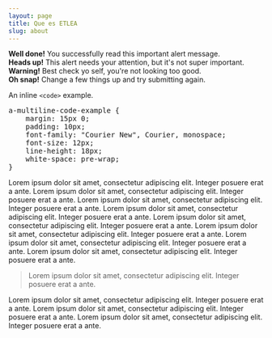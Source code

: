 ```yaml
---
layout: page
title: Que es ETLEA
slug: about
---
```

<div class="alert alert-success">
	<strong>Well done!</strong> You successfully read this important alert message.
</div>
<div class="alert alert-info">
	<strong>Heads up!</strong> This alert needs your attention, but it's not super important.
</div>
<div class="alert alert-warning">
	<strong>Warning!</strong> Best check yo self, you're not looking too good.
</div>
<div class="alert alert-danger">
	<strong>Oh snap!</strong> Change a few things up and try submitting again.
</div>
<p>An inline <code>&lt;code&gt;</code> example.</p>
<pre>a-multiline-code-example {
    margin: 15px 0;
    padding: 10px;
    font-family: "Courier New", Courier, monospace;
    font-size: 12px;
    line-height: 18px;
    white-space: pre-wrap;
}
</pre>

Lorem ipsum dolor sit amet, consectetur adipiscing elit. Integer posuere erat a ante. Lorem ipsum dolor sit amet, consectetur adipiscing elit. Integer posuere erat a ante. Lorem ipsum dolor sit amet, consectetur adipiscing elit. Integer posuere erat a ante. Lorem ipsum dolor sit amet, consectetur adipiscing elit. Integer posuere erat a ante. Lorem ipsum dolor sit amet, consectetur adipiscing elit. Integer posuere erat a ante. Lorem ipsum dolor sit amet, consectetur adipiscing elit. Integer posuere erat a ante. Lorem ipsum dolor sit amet, consectetur adipiscing elit. Integer posuere erat a ante. Lorem ipsum dolor sit amet, consectetur adipiscing elit. Integer posuere erat a ante.

<blockquote>
	<p>Lorem ipsum dolor sit amet, consectetur adipiscing elit. Integer posuere erat a ante.</p>
</blockquote>

Lorem ipsum dolor sit amet, consectetur adipiscing elit. Integer posuere erat a ante. Lorem ipsum dolor sit amet, consectetur adipiscing elit. Integer posuere erat a ante. Lorem ipsum dolor sit amet, consectetur adipiscing elit. Integer posuere erat a ante.
